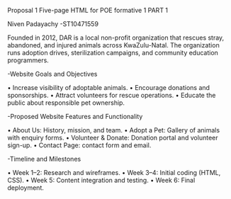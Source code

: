 Proposal 1
Five-page HTML for POE formative 1 PART 1

Niven Padayachy -ST10471559

Founded in 2012, DAR is a local non-profit organization that rescues stray, abandoned, and injured animals across KwaZulu-Natal. The organization runs adoption drives, sterilization campaigns, and community education programmers.
 
 -Website Goals and Objectives

•	Increase visibility of adoptable animals.
•	Encourage donations and sponsorships.
•	Attract volunteers for rescue operations.
•	Educate the public about responsible pet ownership.

  -Proposed Website Features and Functionality

•	About Us: History, mission, and team.
•	Adopt a Pet: Gallery of animals with enquiry forms.
•	Volunteer & Donate: Donation portal and volunteer sign-up.
•	Contact Page: contact form and email.

  -Timeline and Milestones

•	Week 1–2: Research and wireframes.
•	Week 3–4: Initial coding (HTML, CSS).
•	Week 5: Content integration and testing.
•	Week 6: Final deployment.


